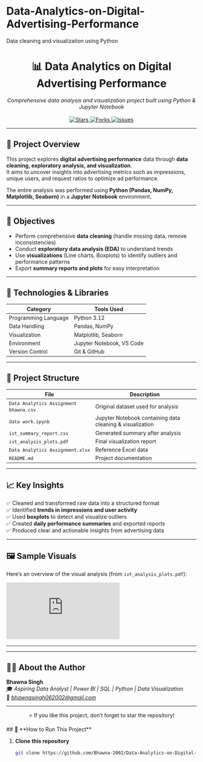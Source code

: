 # Data-Analytics-on-Digital-Advertising-Performance
Data cleaning and visualization using Python
<!-- PROJECT TITLE -->
<h1 align="center">📊 Data Analytics on Digital Advertising Performance</h1>

<p align="center">
  <em>Comprehensive data analysis and visualization project built using Python & Jupyter Notebook</em>
  <br><br>
  <a href="https://github.com/Bhawna-2002/Data-Analytics-on-Digital-Advertising-Performance/stargazers">
    <img src="https://img.shields.io/github/stars/Bhawna-2002/Data-Analytics-on-Digital-Advertising-Performance?color=yellow&style=for-the-badge" alt="Stars">
  </a>
  <a href="https://github.com/Bhawna-2002/Data-Analytics-on-Digital-Advertising-Performance/network/members">
    <img src="https://img.shields.io/github/forks/Bhawna-2002/Data-Analytics-on-Digital-Advertising-Performance?color=blue&style=for-the-badge" alt="Forks">
  </a>
  <a href="https://github.com/Bhawna-2002/Data-Analytics-on-Digital-Advertising-Performance/issues">
    <img src="https://img.shields.io/github/issues/Bhawna-2002/Data-Analytics-on-Digital-Advertising-Performance?color=red&style=for-the-badge" alt="Issues">
  </a>
</p>

---

## 🧠 **Project Overview**

This project explores **digital advertising performance** data through **data cleaning, exploratory analysis, and visualization**.  
It aims to uncover insights into advertising metrics such as impressions, unique users, and request ratios to optimize ad performance.

The entire analysis was performed using **Python (Pandas, NumPy, Matplotlib, Seaborn)** in a **Jupyter Notebook** environment.

---

## 🎯 **Objectives**

- Perform comprehensive **data cleaning** (handle missing data, remove inconsistencies)
- Conduct **exploratory data analysis (EDA)** to understand trends
- Use **visualizations** (Line charts, Boxplots) to identify outliers and performance patterns
- Export **summary reports and plots** for easy interpretation

---

## 🧰 **Technologies & Libraries**

| Category | Tools Used |
|-----------|-------------|
| Programming Language | Python 3.12 |
| Data Handling | Pandas, NumPy |
| Visualization | Matplotlib, Seaborn |
| Environment | Jupyter Notebook, VS Code |
| Version Control | Git & GitHub |

---

## 📂 **Project Structure**

| File | Description |
|------|-------------|
| `Data Analytics Assignment bhawna.csv` | Original dataset used for analysis |
| `data work.ipynb` | Jupyter Notebook containing data cleaning & visualization |
| `ivt_summary_report.csv` | Generated summary after analysis |
| `ivt_analysis_plots.pdf` | Final visualization report |
| `Data Analytics Assignment.xlsx` | Reference Excel data |
| `README.md` | Project documentation |

---

## 📈 **Key Insights**

✅ Cleaned and transformed raw data into a structured format  
✅ Identified **trends in impressions and user activity**  
✅ Used **boxplots** to detect and visualize outliers  
✅ Created **daily performance summaries** and exported reports  
✅ Produced clear and actionable insights from advertising data  

---

## 🖼️ **Sample Visuals**

Here’s an overview of the visual analysis (from `ivt_analysis_plots.pdf`):

![Visualization Example](https://github.com/Bhawna-2002/Data-Analytics-on-Digital-Advertising-Performance/raw/main/ivt_analysis_plots.pdf)

---

---

## 👩‍💻 **About the Author**

**Bhawna Singh**  
🎓 *Aspiring Data Analyst | Power BI | SQL | Python | Data Visualization*  
📧 *bhawnasingh062002@gmail.com*

---

<p align="center">⭐ If you like this project, don’t forget to star the repository!</p>
## 🚀 **How to Run This Project**

1. **Clone this repository**
   ```bash
   git clone https://github.com/Bhawna-2002/Data-Analytics-on-Digital-Advertising-Performance.git
